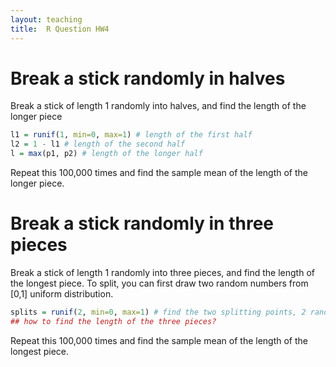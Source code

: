 ```yaml
---
layout: teaching
title:  R Question HW4
---
```


# Break a stick randomly in halves  #

Break a stick of length 1 randomly into halves, and find the length of the longer piece

```r
l1 = runif(1, min=0, max=1) # length of the first half
l2 = 1 - l1 # length of the second half
l = max(p1, p2) # length of the longer half
```

Repeat this 100,000 times and find the sample mean of the length of the longer piece.

# Break a stick randomly in three pieces #

Break a stick of length 1 randomly into three pieces, and find the length of the
longest piece. To split, you can first draw two random numbers from [0,1] uniform
distribution.

```r
splits = runif(2, min=0, max=1) # find the two splitting points, 2 random draws from [0,1] uniform
## how to find the length of the three pieces?
```

Repeat this 100,000 times and find the sample mean of the length of the longest piece.

